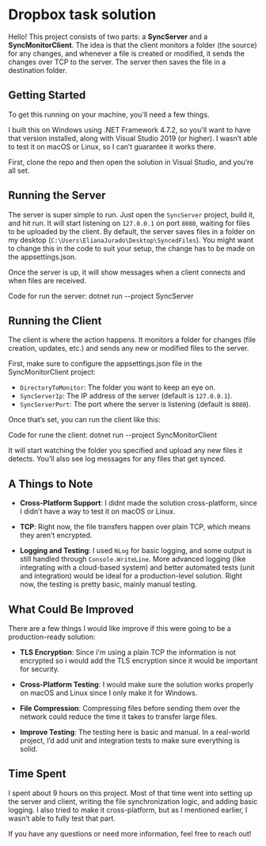 # Dropbox task solution

Hello! This project consists of two parts: a **SyncServer** and a **SyncMonitorClient**. The idea is that the client monitors a folder (the source) for any changes, and whenever a file is created or modified, it sends the changes over TCP to the server. The server then saves the file in a destination folder.

## Getting Started

To get this running on your machine, you'll need a few things. 

I built this on Windows using .NET Framework 4.7.2, so you'll want to have that version installed, along with Visual Studio 2019 (or higher). I wasn’t able to test it on macOS or Linux, so I can’t guarantee it works there.

First, clone the repo and then open the solution in Visual Studio, and you’re all set.

## Running the Server

The server is super simple to run. Just open the `SyncServer` project, build it, and hit run. It will start listening on `127.0.0.1` on port `8080`, waiting for files to be uploaded by the client. By default, the server saves files in a folder on my desktop (`C:\Users\ElianaJurado\Desktop\SyncedFiles`). You might want to change this in the code to suit your setup, the change has to be made on the appsettings.json.

Once the server is up, it will show messages when a client connects and when files are received.

Code for run the server: dotnet run --project SyncServer

## Running the Client

The client is where the action happens. It monitors a folder for changes (file creation, updates, etc.) and sends any new or modified files to the server.

First, make sure to configure the appsettings.json file in the SyncMonitorClient project:
- `DirectoryToMonitor`: The folder you want to keep an eye on.
- `SyncServerIp`: The IP address of the server (default is `127.0.0.1`).
- `SyncServerPort`: The port where the server is listening (default is `8080`).

Once that’s set, you can run the client like this:

Code for rune the client: dotnet run --project SyncMonitorClient 

It will start watching the folder you specified and upload any new files it detects. You’ll also see log messages for any files that get synced.

## A Things to Note

- **Cross-Platform Support**: I didnt made the solution cross-platform, since I didn’t have a way to test it on macOS or Linux. 
  
- **TCP**: Right now, the file transfers happen over plain TCP, which means they aren’t encrypted.

- **Logging and Testing**: I used `NLog` for basic logging, and some output is still handled through `Console.WriteLine`. More advanced logging (like integrating with a cloud-based system) and better automated tests (unit and integration) would be ideal for a production-level solution. Right now, the testing is pretty basic, mainly manual testing.

## What Could Be Improved

There are a few things I would like improve if this were going to be a production-ready solution:

- **TLS Encryption**: Since i'm using a plain TCP the information is not encrypted so i would add the TLS encryption since it would be important for security.
  
- **Cross-Platform Testing**: I would make sure the solution works properly on macOS and Linux since I only make it for Windows.
  
- **File Compression**: Compressing files before sending them over the network could reduce the time it takes to transfer large files.
  
- **Improve Testing**: The testing here is basic and manual. In a real-world project, I’d add unit and integration tests to make sure everything is solid.

## Time Spent

I spent about 9 hours on this project. Most of that time went into setting up the server and client, writing the file synchronization logic, and adding basic logging. I also tried to make it cross-platform, but as I mentioned earlier, I wasn’t able to fully test that part.

If you have any questions or need more information, feel free to reach out!




